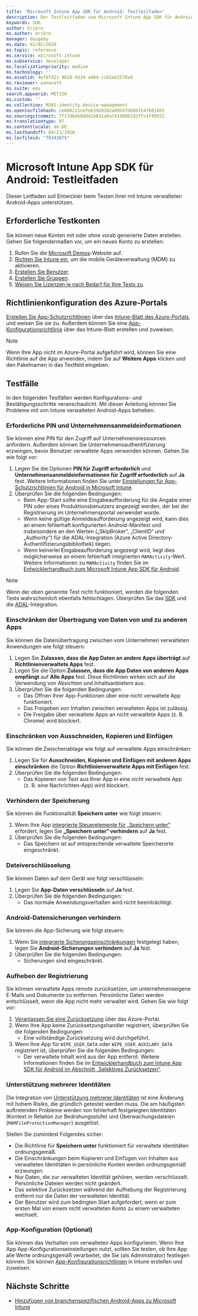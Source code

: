 ```yaml
---
title: 'Microsoft Intune App SDK für Android: Testleitfaden'
description: Der Testleitfaden zum Microsoft Intune App SDK für Android unterstützt Sie beim Testen Ihrer mit Intune verwalteten Android-App.
keywords: SDK
author: Erikre
ms.author: erikre
manager: dougeby
ms.date: 01/02/2020
ms.topic: reference
ms.service: microsoft-intune
ms.subservice: developer
ms.localizationpriority: medium
ms.technology: ''
ms.assetid: 4ef8f421-9610-4d34-a464-cc02eb1578a9
ms.reviewer: aanavath
ms.suite: ems
search.appverid: MET150
ms.custom: ''
ms.collection: M365-identity-device-management
ms.openlocfilehash: ce008c21cefeb3920182a09547db091547681401
ms.sourcegitcommit: 7f17d6eb9dd41b031a6af4148863d2ffc4f49551
ms.translationtype: HT
ms.contentlocale: de-DE
ms.lasthandoff: 04/21/2020
ms.locfileid: "79343075"
---
```

# <a name="microsoft-intune-app-sdk-for-android-testing-guide"></a>Microsoft Intune App SDK für Android: Testleitfaden

Dieser Leitfaden soll Entwickler beim Testen ihrer mit Intune verwalteten Android-Apps unterstützen.  

## <a name="prerequisite-test-accounts"></a>Erforderliche Testkonten
Sie können neue Konten mit oder ohne vorab generierte Daten erstellen. Gehen Sie folgendermaßen vor, um ein neues Konto zu erstellen:
1. Rufen Sie die [Microsoft Demos](https://demos.microsoft.com/environments/create/tenant)-Website auf. 
2. [Richten Sie Intune ein](../fundamentals/setup-steps.md), um die mobile Geräteverwaltung (MDM) zu aktivieren.
3. [Erstellen Sie Benutzer](../fundamentals/users-add.md).
4. [Erstellen Sie Gruppen](../fundamentals/groups-add.md).
5. [Weisen Sie Lizenzen je nach Bedarf für Ihre Tests zu](../fundamentals/licenses-assign.md).


## <a name="azure-portal-policy-configuration"></a>Richtlinienkonfiguration des Azure-Portals
[Erstellen Sie App-Schutzrichtlinien](../apps/app-protection-policies.md) über das [Intune-Blatt des Azure-Portals](https://portal.azure.com/?feature.customportal=false#blade/Microsoft_Intune_Apps/MainMenu/14/selectedMenuItem/Overview), und weisen Sie sie zu. Außerdem können Sie eine [App-Konfigurationsrichtlinie](../apps/app-configuration-policies-overview.md) über das Intune-Blatt erstellen und zuweisen.

> [!NOTE]
> Wenn Ihre App nicht im Azure-Portal aufgeführt wird, können Sie eine Richtlinie auf die App anwenden, indem Sie auf **Weitere Apps** klicken und den Paketnamen in das Textfeld eingeben.

## <a name="test-cases"></a>Testfälle

In den folgenden Testfällen werden Konfigurations- und Bestätigungsschritte veranschaulicht. Mit dieser Anleitung können Sie Probleme mit von Intune verwalteten Android-Apps beheben.

### <a name="required-pin-and-corporate-credentials"></a>Erforderliche PIN und Unternehmensanmeldeinformationen

Sie können eine PIN für den Zugriff auf Unternehmensressourcen anfordern. Außerdem können Sie Unternehmensauthentifizierung erzwingen, bevor Benutzer verwaltete Apps verwenden können. Gehen Sie wie folgt vor:

1. Legen Sie die Optionen **PIN für Zugriff erforderlich** und **Unternehmensanmeldeinformationen für Zugriff erforderlich** auf **Ja** fest. Weitere Informationen finden Sie unter [Einstellungen für App-Schutzrichtlinien für Android in Microsoft Intune](../apps/app-protection-policy-settings-android.md#access-requirements).
2. Überprüfen Sie die folgenden Bedingungen:
    - Beim App-Start sollte eine Eingabeaufforderung für die Angabe einer PIN oder eines Produktionsbenutzers angezeigt werden, der bei der Registrierung im Unternehmensportal verwendet wurde.
    - Wenn keine gültige Anmeldeaufforderung angezeigt wird, kann dies an einem fehlerhaft konfigurierten Android-Manifest und insbesondere an den Werten („SkipBroker“, „ClientID“ und „Authority“) für die ADAL-Integration (Azure Active Directory-Authentifizierungsbibliothek) liegen.
    - Wenn keinerlei Eingabeaufforderung angezeigt wird, liegt dies möglicherweise an einem fehlerhaft integrierten `MAMActivity`-Wert. Weitere Informationen zu `MAMActivity` finden Sie im [Entwicklerhandbuch zum Microsoft Intune App SDK für Android](app-sdk-android.md).

> [!NOTE] 
> Wenn der oben genannte Test nicht funktioniert, werden die folgenden Tests wahrscheinlich ebenfalls fehlschlagen. Überprüfen Sie das [SDK](app-sdk-android.md#sdk-integration) und die [ADAL](app-sdk-android.md#configure-azure-active-directory-authentication-library-adal)-Integration.

### <a name="restrict-transferring-and-receiving-data-with-other-apps"></a>Einschränken der Übertragung von Daten von und zu anderen Apps
Sie können die Datenübertragung zwischen vom Unternehmen verwalteten Anwendungen wie folgt steuern:

1. Legen Sie **Zulassen, dass die App Daten an andere Apps überträgt** auf **Richtlinienverwaltete Apps** fest.
2. Legen Sie die Option **Zulassen, dass die App Daten von anderen Apps empfängt** auf **Alle Apps** fest. Diese Richtlinien wirken sich auf die Verwendung von Absichten und Inhaltsanbietern aus.
3. Überprüfen Sie die folgenden Bedingungen:
    - Das Öffnen Ihrer App-Funktionen über eine nicht verwaltete App funktioniert.
    - Das Freigeben von Inhalten zwischen verwalteten Apps ist zulässig.
    - Die Freigabe über verwaltete Apps an nicht verwaltete Apps (z. B. Chrome) wird blockiert.

### <a name="restrict-cut-copy-and-paste"></a>Einschränken von Ausschneiden, Kopieren und Einfügen
Sie können die Zwischenablage wie folgt auf verwaltete Apps einschränken:

1. Legen Sie für **Ausschneiden, Kopieren und Einfügen mit anderen Apps einschränken** die Option **Richtlinienverwaltete Apps mit Einfügen** fest.
2. Überprüfen Sie die folgenden Bedingungen:
    - Das Kopieren von Text aus Ihrer App in eine nicht verwaltete App (z. B. eine Nachrichten-App) wird blockiert.

### <a name="prevent-save"></a>Verhindern der Speicherung
Sie können die Funktionalität **Speichern unter** wie folgt steuern:

1. Wenn Ihre App [integrierte Steuerelemente für „Speichern unter“](app-sdk-android.md#example-determine-if-saving-to-device-or-cloud-storage-is-permitted) erfordert, legen Sie **„Speichern unter“ verhindern** auf **Ja** fest.
2. Überprüfen Sie die folgenden Bedingungen:
    - Das Speichern ist auf entsprechende verwaltete Speicherorte eingeschränkt.

### <a name="file-encryption"></a>Dateiverschlüsselung
Sie können Daten auf dem Gerät wie folgt verschlüsseln:

1. Legen Sie **App-Daten verschlüsseln** auf **Ja** fest.
2. Überprüfen Sie die folgenden Bedingungen:
    - Das normale Anwendungsverhalten wird nicht beeinträchtigt.

### <a name="prevent-android-backups"></a>Android-Datensicherungen verhindern
Sie können die App-Sicherung wie folgt steuern:

1. Wenn Sie [integrierte Sicherungseinschränkungen](app-sdk-android.md#protecting-backup-data) festgelegt haben, legen Sie **Android-Sicherungen verhindern** auf **Ja** fest.
2. Überprüfen Sie die folgenden Bedingungen:
    - Sicherungen sind eingeschränkt.

### <a name="unenrollment"></a>Aufheben der Registrierung
Sie können verwaltete Apps remote zurücksetzen, um unternehmenseigene E-Mails und Dokumente zu entfernen. Persönliche Daten werden entschlüsselt, wenn die App nicht mehr verwaltet wird. Gehen Sie wie folgt vor:

1. [Veranlassen Sie eine Zurücksetzung](../apps/apps-selective-wipe.md) über das Azure-Portal.
2. Wenn Ihre App keine Zurücksetzungshandler registriert, überprüfen Sie die folgenden Bedingungen:
    - Eine vollständige Zurücksetzung wird durchgeführt.
3. Wenn Ihre App für `WIPE_USER_DATA` oder `WIPE_USER_AUXILARY_DATA` registriert ist, überprüfen Sie die folgenden Bedingungen:
    - Der verwaltete Inhalt wird aus der App entfernt. Weitere Informationen finden Sie im [Entwicklerhandbuch zum Intune App SDK für Android im Abschnitt „Selektives Zurücksetzen“](app-sdk-android.md#selective-wipe).

### <a name="multi-identity-support"></a>Unterstützung mehrerer Identitäten
Die Integration von [Unterstützung mehrerer Identitäten](app-sdk-android.md#multi-identity-optional) ist eine Änderung mit hohem Risiko, die gründlich getestet werden muss. Die am häufigsten auftretenden Probleme werden von fehlerhaft festgelegten Identitäten (Kontext in Relation zur Bedrohungsstufe) und Überwachungsdateien (`MAMFileProtectionManager`) ausgelöst.

Stellen Sie zumindest Folgendes sicher:

- Die Richtlinie für **Speichern unter** funktioniert für verwaltete Identitäten ordnungsgemäß.
- Die Einschränkungen beim Kopieren und Einfügen von Inhalten aus verwalteten Identitäten in persönliche Konten werden ordnungsgemäß erzwungen.
- Nur Daten, die zur verwalteten Identität gehören, werden verschlüsselt. Persönliche Dateien werden nicht geändert.
- Das selektive Zurücksetzen während der Aufhebung der Registrierung entfernt nur die Daten der verwalteten Identität.
- Der Benutzer wird zum bedingten Start aufgefordert, wenn er zum ersten Mal von einem nicht verwalteten Konto zu einem verwalteten wechselt.

### <a name="app-configuration-optional"></a>App-Konfiguration (Optional)
Sie können das Verhalten von verwalteten Apps konfigurieren. Wenn Ihre App App-Konfigurationseinstellungen nutzt, sollten Sie testen, ob Ihre App alle Werte ordnungsgemäß verarbeitet, die Sie (als Administrator) festlegen können. Sie können [App-Konfigurationsrichtlinien](../apps/app-configuration-policies-overview.md) in Intune erstellen und zuweisen.

## <a name="next-steps"></a>Nächste Schritte

- [Hinzufügen von branchenspezifischen Android-Apps zu Microsoft Intune](../apps/lob-apps-android.md)
